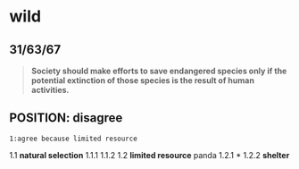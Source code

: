 wild
======================
31/63/67
------------------------
>**Society should make efforts to save endangered species only if the potential extinction of those species is the result of human activities.**

## POSITION: disagree
    1:agree because limited resource
1.1 **natural selection** 
1.1.1 
1.1.2 
1.2 **limited resource** panda
1.2.1 *
1.2.2 **shelter**
<!--stackedit_data:
eyJoaXN0b3J5IjpbLTU0MDQwMTEwOCwxODc5OTg5MjY5XX0=
-->